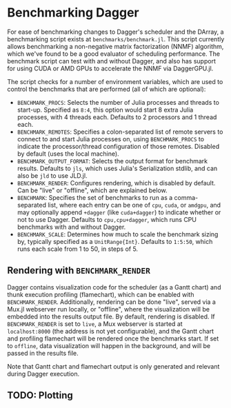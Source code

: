 # Benchmarking Dagger

For ease of benchmarking changes to Dagger's scheduler and the DArray, a benchmarking script exists at `benchmarks/benchmark.jl`. This script currently allows benchmarking a non-negative matrix factorization (NNMF) algorithm, which we've found to be a good evaluator of scheduling performance. The benchmark script can test with and without Dagger, and also has support for using CUDA or AMD GPUs to accelerate the NNMF via DaggerGPU.jl.

The script checks for a number of environment variables, which are used to control the benchmarks that are performed (all of which are optional):

- `BENCHMARK_PROCS`: Selects the number of Julia processes and threads to start-up. Specified as `8:4`, this option would start 8 extra Julia processes, with 4 threads each. Defaults to 2 processors and 1 thread each.
- `BENCHMARK_REMOTES`: Specifies a colon-separated list of remote servers to connect to and start Julia processes on, using `BENCHMARK_PROCS` to indicate the processor/thread configuration of those remotes. Disabled by default (uses the local machine).
- `BENCHMARK_OUTPUT_FORMAT`: Selects the output format for benchmark results. Defaults to `jls`, which uses Julia's Serialization stdlib, and can also be `jld` to use JLD.jl.
- `BENCHMARK_RENDER`: Configures rendering, which is disabled by default. Can be "live" or "offline", which are explained below.
- `BENCHMARK`: Specifies the set of benchmarks to run as a comma-separated list, where each entry can be one of `cpu`, `cuda`, or `amdgpu`, and may optionally append `+dagger` (like `cuda+dagger`) to indicate whether or not to use Dagger. Defaults to `cpu,cpu+dagger`, which runs CPU benchmarks with and without Dagger.
- `BENCHMARK_SCALE`: Determines how much to scale the benchmark sizing by, typically specified as a `UnitRange{Int}`. Defaults to `1:5:50`, which runs each scale from 1 to 50, in steps of 5.

## Rendering with `BENCHMARK_RENDER`

Dagger contains visualization code for the scheduler (as a Gantt chart) and thunk execution profiling (flamechart), which can be enabled with `BENCHMARK_RENDER`. Additionally, rendering can be done "live", served via a Mux.jl webserver run locally, or "offline", where the visualization will be embedded into the results output file. By default, rendering is disabled. If `BENCHMARK_RENDER` is set to `live`, a Mux webserver is started at `localhost:8000` (the address is not yet configurable), and the Gantt chart and profiling flamechart will be rendered once the benchmarks start. If set to `offline`, data visualization will happen in the background, and will be passed in the results file.

Note that Gantt chart and flamechart output is only generated and relevant during Dagger execution.

## TODO: Plotting
